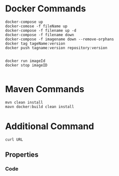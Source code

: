 # Docker Commands
```
docker-compose up
docker-comose -f fileName up
docker-compose -f filename up -d
docker-compose -f filename down
docker-compose -f imagename down --remove-orphans
docker tag tageName:version
docker push tagname:version repository:version


docker run imageId
docker stop imageID


```

# Maven Commands

```
mvn clean install
mavn docker:build clean install

```

# Additional Command

```
curl URL
```


## Properties


### Code
